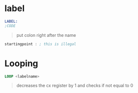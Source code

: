 # label
```asm
LABEL:
;CODE
```
> put colon right after the name

```asm
startingpoint : ; this is illegal
```


# Looping
```asm
LOOP <labelname>
```

> decreases the cx register by 1 and checks if not equal to 0
